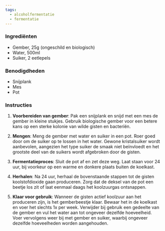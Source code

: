 ```yaml
---
tags:
  - alcoholfermentatie
  - fermentatie
---
```

### Ingrediënten

- Gember, 25g (ongeschild en biologisch)
- Water, 500ml
- Suiker, 2 eetlepels

### Benodigdheden

- Snijplank
- Mes
- Pot

### Instructies

1. **Voorbereiden van gember**: Pak een snijplank en snijd met een mes de gember in kleine stukjes. Gebruik biologische gember voor een betere kans op een sterke kolonie van wilde gisten en bacteriën.
    
2. **Mengen**: Meng de gember met water en suiker in een pot. Roer goed door om de suiker op te lossen in het water. Gewone kristalsuiker wordt aanbevolen, aangezien het type suiker de smaak niet beïnvloedt en het grootste deel van de suikers wordt afgebroken door de gisten.
    
3. **Fermentatieproces**: Sluit de pot af en zet deze weg. Laat staan voor 24 uur, bij voorkeur op een warme en donkere plaats buiten de koelkast.
    
4. **Herhalen**: Na 24 uur, herhaal de bovenstaande stappen tot de gisten koolstofdioxide gaan produceren. Zorg dat de deksel van de pot een beetje los zit of laat eenmaal daags het koolzuurgas ontsnappen.
    
5. **Klaar voor gebruik**: Wanneer de gisten actief koolzuur aan het produceren zijn, is het gemberbeestje klaar. Bewaar het in de koelkast en voer het slechts 1x per week. Verwijder bij gebruik een gedeelte van de gember en vul het water aan tot ongeveer dezelfde hoeveelheid. Voer vervolgens weer bij met gember en suiker, waarbij ongeveer dezelfde hoeveelheden worden aangehouden.